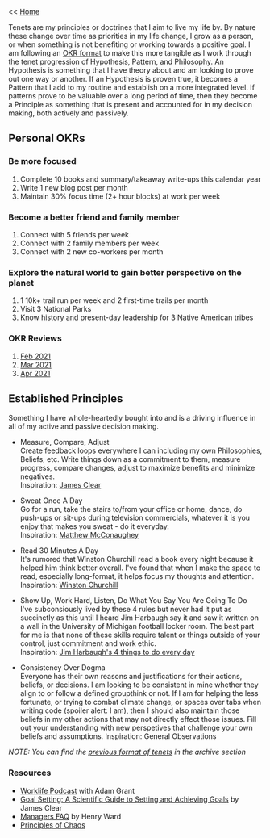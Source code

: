 << [Home](https://github.com/dubrie/public)

Tenets are my principles or doctrines that I aim to live my life by. By nature these change over time as priorities in my life change, I grow as a person, or when something is not benefiting or working towards a positive goal. I am following an [OKR format](https://rework.withgoogle.com/guides/set-goals-with-okrs/steps/introduction/) to make this more tangible as I work through the tenet progression of Hypothesis, Pattern, and Philosophy. An Hypothesis is something that I have theory about and am looking to prove out one way or another. If an Hypothesis is proven true, it becomes a Pattern that I add to my routine and establish on a more integrated level. If patterns prove to be valuable over a long period of time, then they become a Principle as something that is present and accounted for in my decision making, both actively and passively. 

## Personal OKRs

### Be more focused
1. Complete 10 books and summary/takeaway write-ups this calendar year
1. Write 1 new blog post per month
1. Maintain 30% focus time (2+ hour blocks) at work per week

### Become a better friend and family member
1. Connect with 5 friends per week
1. Connect with 2 family members per week
1. Connect with 2 new co-workers per month

### Explore the natural world to gain better perspective on the planet
1. 1 10k+ trail run per week and 2 first-time trails per month
1. Visit 3 National Parks
1. Know history and present-day leadership for 3 Native American tribes

### OKR Reviews
1. [Feb 2021](/archive/OKR-Reviews/2021-02.md)  
1. [Mar 2021](/archive/OKR-Reviews/2021-03.md)  
1. [Apr 2021](/archive/OKR-Reviews/2021-04.md)  
 
## Established Principles
Something I have whole-heartedly bought into and is a driving influence in all of my active and passive decision making.

- Measure, Compare, Adjust  
Create feedback loops everywhere I can including my own Philosophies, Beliefs, etc. Write things down as a commitment to them, measure progress, compare changes, adjust to maximize benefits and minimize negatives.  
Inspiration: [James Clear](http://jamesclear.com/feedback-loops)

- Sweat Once A Day  
Go for a run, take the stairs to/from your office or home, dance, do push-ups or sit-ups during television commercials, whatever it is you enjoy that makes you sweat - do it everyday.  
Inspiration: [Matthew McConaughey](http://www.heraldsun.com.au/entertainment/movies/all-the-joy-of-oz/story-e6frf9h6-1111115440934?nk=663a4f3500f795d460097bc6a5bda9e2-1448396669)

-  Read 30 Minutes A Day  
It's rumored that Winston Churchill read a book every night because it helped him think better overall. I've found that when I make the space to read, especially long-format, it helps focus my thoughts and attention. 
Inspiration: [Winston Churchill](https://en.wikipedia.org/wiki/Winston_Churchill)

- Show Up, Work Hard, Listen, Do What You Say You Are Going To Do  
I've subconsiously lived by these 4 rules but never had it put as succinctly as this until I heard Jim Harbaugh say it and saw it written on a wall in the University of Michigan football locker room. The best part for me is that none of these skills require talent or things outside of your control, just commitment and work ethic.  
Inspiration: [Jim Harbaugh's 4 things to do every day](http://coachingsearch.com/article?a=Jim-Harbaughs-4-things-to-do-every-day)

- Consistency Over Dogma  
Everyone has their own reasons and justifications for their actions, beliefs, or decisions. I am looking to be consistent in mine whether they align to or follow a defined groupthink or not. If I am for helping the less fortunate, or trying to combat climate change, or spaces over tabs when writing code (spoiler alert: I am), then I should also maintain those beliefs in my other actions that may not directly effect those issues. Fill out your understanding with new perspetives that challenge your own beliefs and assumptions. 
Inspiration: General Observations


_NOTE: You can find the [previous format of tenets](https://github.com/dubrie/public/blob/master/archive/tenents.md) in the archive section_


### Resources
- [Worklife Podcast](https://www.ted.com/podcasts/worklife) with Adam Grant
- [Goal Setting: A Scientific Guide to Setting and Achieving Goals](http://jamesclear.com/goal-setting) by James Clear
- [Managers FAQ](https://medium.com/eshares-blog/a-managers-faq-35858a229f84) by Henry Ward
- [Principles of Chaos](http://principlesofchaos.org/)
